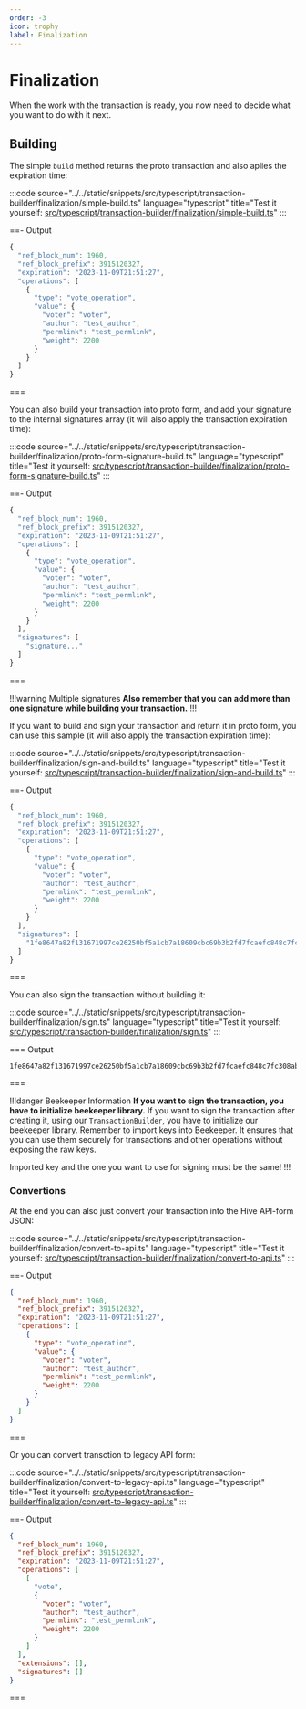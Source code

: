 ```yaml
---
order: -3
icon: trophy
label: Finalization
---
```


# Finalization

When the work with the transaction is ready, you now need to decide what you want to do with it next.

## Building

The simple `build` method returns the proto transaction and also aplies the expiration time:

:::code source="../../static/snippets/src/typescript/transaction-builder/finalization/simple-build.ts" language="typescript" title="Test it yourself: [src/typescript/transaction-builder/finalization/simple-build.ts](https://stackblitz.com/github/openhive-network/wax-doc-snippets?file=src%2Ftypescript%2Ftransaction-builder%2Ffinalization%2Fsimple-build.ts&startScript=test-tb-finalization-simple-build)" :::

==- Output

```javascript
{
  "ref_block_num": 1960,
  "ref_block_prefix": 3915120327,
  "expiration": "2023-11-09T21:51:27",
  "operations": [
    {
      "type": "vote_operation",
      "value": {
        "voter": "voter",
        "author": "test_author",
        "permlink": "test_permlink",
        "weight": 2200
      }
    }
  ]
}
```

===

You can also build your transaction into proto form, and add your signature to the internal signatures array (it will also apply the transaction expiration time):

:::code source="../../static/snippets/src/typescript/transaction-builder/finalization/proto-form-signature-build.ts" language="typescript" title="Test it yourself: [src/typescript/transaction-builder/finalization/proto-form-signature-build.ts](https://stackblitz.com/github/openhive-network/wax-doc-snippets?file=src%2Ftypescript%2Ftransaction-builder%2Ffinalization%2Fproto-form-signature-build.ts&startScript=test-tb-finalization-proto-form-signature-build)" :::

==- Output

```javascript
{
  "ref_block_num": 1960,
  "ref_block_prefix": 3915120327,
  "expiration": "2023-11-09T21:51:27",
  "operations": [
    {
      "type": "vote_operation",
      "value": {
        "voter": "voter",
        "author": "test_author",
        "permlink": "test_permlink",
        "weight": 2200
      }
    }
  ],
  "signatures": [
    "signature..."
  ]
}
```

===

!!!warning Multiple signatures
**Also remember that you can add more than one signature while building your transaction.**
!!!

If you want to build and sign your transaction and return it in proto form, you can use this sample (it will also apply the transaction expiration time):

:::code source="../../static/snippets/src/typescript/transaction-builder/finalization/sign-and-build.ts" language="typescript" title="Test it yourself: [src/typescript/transaction-builder/finalization/sign-and-build.ts](https://stackblitz.com/github/openhive-network/wax-doc-snippets?file=src%2Ftypescript%2Ftransaction-builder%2Ffinalization%2Fsign-and-build.ts&startScript=test-tb-finalization-sign-and-build)" :::

==- Output

```javascript
{
  "ref_block_num": 1960,
  "ref_block_prefix": 3915120327,
  "expiration": "2023-11-09T21:51:27",
  "operations": [
    {
      "type": "vote_operation",
      "value": {
        "voter": "voter",
        "author": "test_author",
        "permlink": "test_permlink",
        "weight": 2200
      }
    }
  ],
  "signatures": [
    "1fe8647a82f131671997ce26250bf5a1cb7a18609cbc69b3b2fd7fcaefc848c7fc308abfb0992c1ce9a805715f102416d85c4313a8a00527fa1500ac93898b418a"
  ]
}
```

===

You can also sign the transaction without building it:

:::code source="../../static/snippets/src/typescript/transaction-builder/finalization/sign.ts" language="typescript" title="Test it yourself: [src/typescript/transaction-builder/finalization/sign.ts](https://stackblitz.com/github/openhive-network/wax-doc-snippets?file=src%2Ftypescript%2Ftransaction-builder%2Ffinalization%2Fsign.ts&startScript=test-tb-finalization-sign)" :::

=== Output

```text
1fe8647a82f131671997ce26250bf5a1cb7a18609cbc69b3b2fd7fcaefc848c7fc308abfb0992c1ce9a805715f102416d85c4313a8a00527fa1500ac93898b418a
```

===

!!!danger Beekeeper Information
**If you want to sign the transaction, you have to initialize beekeeper library.** If you want to sign the transaction after creating it, using our `TransactionBuilder`, you have to initialize our beekeeper library. Remember to import keys into Beekeeper. It ensures that you can use them securely for transactions and other operations without exposing the raw keys.

Imported key and the one you want to use for signing must be the same!
!!!

### Convertions

At the end you can also just convert your transaction into the Hive API-form JSON:

:::code source="../../static/snippets/src/typescript/transaction-builder/finalization/convert-to-api.ts" language="typescript" title="Test it yourself: [src/typescript/transaction-builder/finalization/convert-to-api.ts](https://stackblitz.com/github/openhive-network/wax-doc-snippets?file=src%2Ftypescript%2Ftransaction-builder%2Ffinalization%2Fconvert-to-api.ts&startScript=test-tb-finalization-convert-to-api)" :::

==- Output

```json
{
  "ref_block_num": 1960,
  "ref_block_prefix": 3915120327,
  "expiration": "2023-11-09T21:51:27",
  "operations": [
    {
      "type": "vote_operation",
      "value": {
        "voter": "voter",
        "author": "test_author",
        "permlink": "test_permlink",
        "weight": 2200
      }
    }
  ]
}
```

===

Or you can convert transction to legacy API form:

:::code source="../../static/snippets/src/typescript/transaction-builder/finalization/convert-to-legacy-api.ts" language="typescript" title="Test it yourself: [src/typescript/transaction-builder/finalization/convert-to-legacy-api.ts](https://stackblitz.com/github/openhive-network/wax-doc-snippets?file=src%2Ftypescript%2Ftransaction-builder%2Ffinalization%2Fconvert-to-legacy-api.ts&startScript=test-tb-finalization-convert-to-legacy-api)" :::

==- Output

```json
{
  "ref_block_num": 1960,
  "ref_block_prefix": 3915120327,
  "expiration": "2023-11-09T21:51:27",
  "operations": [
    [
      "vote",
      {
        "voter": "voter",
        "author": "test_author",
        "permlink": "test_permlink",
        "weight": 2200
      }
    ]
  ],
  "extensions": [],
  "signatures": []
}
```

===